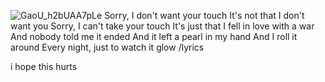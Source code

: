 
![GaoU_h2bUAA7pLe](https://github.com/user-attachments/assets/d84e6843-f593-4b20-aa5b-b074c1980544)
Sorry, I don't want your touch It's not that I don't want you Sorry, I can't take your touch It's just that I fell in love with a war And nobody told me it ended And it left a pearl in my hand And I roll it around Every night, just to watch it glow /lyrics


i hope this hurts
